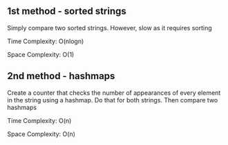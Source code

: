 ## 1st method - sorted strings
<p>Simply compare two sorted strings. However, slow as it requires sorting</p>
<p>Time Complexity: O(nlogn)</p>
<p>Space Complexity: O(1)</p>

## 2nd method - hashmaps
<p>Create a counter that checks the number of appearances of every element in the string using a hashmap. Do that for both strings. Then compare two hashmaps</p>
<p>Time Complexity: O(n)</p>
<p>Space Complexity: O(n)</p>